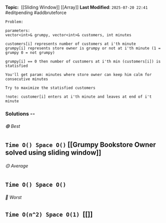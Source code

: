 **Topic:**  [[Sliding Window]] [[Array]]
**Last Modified**:  `2025-07-20 22:41`
#editpending  #addbruteforce

`Problem: `

```
parameters:
vector<int>& grumpy, vector<int>& customers, int minutes

customers[i] represents number of customers at i'th minute
grumpy[i] represents store owner is grumpy or not at i'th minute (1 = grumpy 0 = not grumpy)

grumpy[i] == 0 then number of customers at i'th min (customers[i]) is statisfied

You'll get param: minutes where store owner can keep him calm for consecutive minutes

Try to maximize the statisfied customers

!note: customer[i] enters at i'th minute and leaves at end of i't minute
```

### Solutions -- 

###### 🟢 Best
 `Time O() Space O()` [[Grumpy Bookstore Owner solved using sliding window]]
----------------------------------------------------------------------------------------------
###### 🟡 Average
 `Time O() Space O()` 
----------------------------------------------------------------------------------------------
###### 🔴 Worst
 `Time O(n^2) Space O(1)`  [[]]
----------------------------------------------------------------------------------------------

